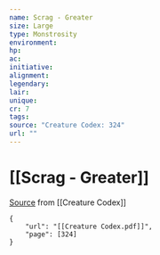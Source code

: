 ```yaml
---
name: Scrag - Greater
size: Large
type: Monstrosity
environment: 
hp: 
ac: 
initiative: 
alignment: 
legendary: 
lair: 
unique: 
cr: 7
tags: 
source: "Creature Codex: 324"
url: ""
---
```

# [[Scrag - Greater]]

[Source](zotero://open-pdf/library/items/NTNKJRHG?page=324) from [[Creature Codex]]

```pdf
{
	"url": "[[Creature Codex.pdf]]",
	"page": [324]
}
```

